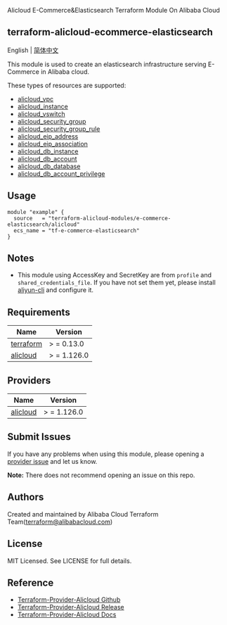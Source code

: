 Alicloud E-Commerce&Elasticsearch Terraform Module On Alibaba Cloud

terraform-alicloud-ecommerce-elasticsearch
---

English | [简体中文](README-CN.md)

This module is used to create an elasticsearch infrastructure serving E-Commerce in Alibaba cloud.

These types of resources are supported:

* [alicloud_vpc](https://registry.terraform.io/providers/aliyun/alicloud/latest/docs/resources/vpc)
* [alicloud_instance](https://registry.terraform.io/providers/aliyun/alicloud/latest/docs/resources/instance)
* [alicloud_vswitch](https://registry.terraform.io/providers/aliyun/alicloud/latest/docs/resources/vswitch)
* [alicloud_security_group](https://registry.terraform.io/providers/aliyun/alicloud/latest/docs/resources/security_group)
* [alicloud_security_group_rule](https://registry.terraform.io/providers/aliyun/alicloud/latest/docs/resources/security_group_rule)
* [alicloud_eip_address](https://registry.terraform.io/providers/aliyun/alicloud/latest/docs/resources/eip_address)
* [alicloud_eip_association](https://registry.terraform.io/providers/aliyun/alicloud/latest/docs/resources/eip_association)
* [alicloud_db_instance](https://registry.terraform.io/providers/aliyun/alicloud/latest/docs/resources/db_instance)
* [alicloud_db_account](https://registry.terraform.io/providers/aliyun/alicloud/latest/docs/resources/db_account)
* [alicloud_db_database](https://registry.terraform.io/providers/aliyun/alicloud/latest/docs/resources/db_database)
* [alicloud_db_account_privilege](https://registry.terraform.io/providers/aliyun/alicloud/latest/docs/resources/db_account_privilege)

## Usage

```hcl
module "example" {
  source   = "terraform-alicloud-modules/e-commerce-elasticsearch/alicloud"
  ecs_name = "tf-e-commerce-elasticsearch"
}
```

## Notes

* This module using AccessKey and SecretKey are from `profile` and `shared_credentials_file`. If you have not set them
  yet, please install [aliyun-cli](https://github.com/aliyun/aliyun-cli#installation) and configure it.

## Requirements

| Name | Version |
|------|---------|
| <a name="requirement_terraform"></a> [terraform](#requirement\_terraform) | > = 0.13.0 |
| <a name="requirement_alicloud"></a> [alicloud](#requirement\_alicloud) | > = 1.126.0 |

## Providers

| Name | Version |
|------|---------|
| <a name="provider_alicloud"></a> [alicloud](#provider\_alicloud) | > = 1.126.0 |

## Submit Issues

If you have any problems when using this module, please opening
a [provider issue](https://github.com/aliyun/terraform-provider-alicloud/issues/new) and let us know.

**Note:** There does not recommend opening an issue on this repo.

## Authors

Created and maintained by Alibaba Cloud Terraform Team(terraform@alibabacloud.com)

## License

MIT Licensed. See LICENSE for full details.

## Reference

* [Terraform-Provider-Alicloud Github](https://github.com/aliyun/terraform-provider-alicloud)
* [Terraform-Provider-Alicloud Release](https://releases.hashicorp.com/terraform-provider-alicloud/)
* [Terraform-Provider-Alicloud Docs](https://registry.terraform.io/providers/aliyun/alicloud/latest/docs)
